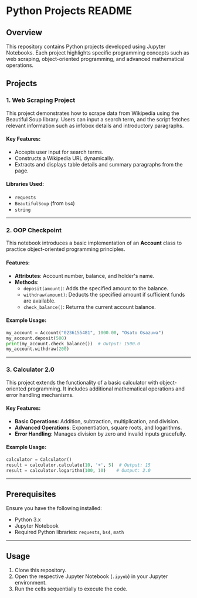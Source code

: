 # Python Projects README

## Overview
This repository contains Python projects developed using Jupyter Notebooks. Each project highlights specific programming concepts such as web scraping, object-oriented programming, and advanced mathematical operations.

## Projects

### 1. Web Scraping Project
This project demonstrates how to scrape data from Wikipedia using the Beautiful Soup library. Users can input a search term, and the script fetches relevant information such as infobox details and introductory paragraphs.

#### Key Features:
- Accepts user input for search terms.
- Constructs a Wikipedia URL dynamically.
- Extracts and displays table details and summary paragraphs from the page.

#### Libraries Used:
- `requests`
- `BeautifulSoup` (from `bs4`)
- `string`

---

### 2. OOP Checkpoint
This notebook introduces a basic implementation of an **Account** class to practice object-oriented programming principles.

#### Features:
- **Attributes**: Account number, balance, and holder's name.
- **Methods**:
  - `deposit(amount)`: Adds the specified amount to the balance.
  - `withdraw(amount)`: Deducts the specified amount if sufficient funds are available.
  - `check_balance()`: Returns the current account balance.

#### Example Usage:
```python
my_account = Account("0236155481", 1000.00, "Osato Osazuwa")
my_account.deposit(500)
print(my_account.check_balance())  # Output: 1500.0
my_account.withdraw(200)
```
---

### 3. Calculator 2.0
This project extends the functionality of a basic calculator with object-oriented programming. It includes additional mathematical operations and error handling mechanisms.

#### Key Features:
- **Basic Operations**: Addition, subtraction, multiplication, and division.
- **Advanced Operations**: Exponentiation, square roots, and logarithms.
- **Error Handling**: Manages division by zero and invalid inputs gracefully.

#### Example Usage:
```python
calculator = Calculator()
result = calculator.calculate(10, '+', 5)  # Output: 15
result = calculator.logarithm(100, 10)    # Output: 2.0
```

---

## Prerequisites
Ensure you have the following installed:
- Python 3.x
- Jupyter Notebook
- Required Python libraries: `requests`, `bs4`, `math`

---

## Usage
1. Clone this repository.
2. Open the respective Jupyter Notebook (`.ipynb`) in your Jupyter environment.
3. Run the cells sequentially to execute the code.
